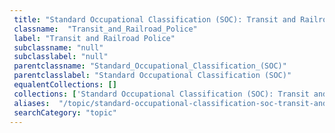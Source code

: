 ```yaml
--- 
 title: "Standard Occupational Classification (SOC): Transit and Railroad Police" 
 classname:  "Transit_and_Railroad_Police" 
 label: "Transit and Railroad Police" 
 subclassname: "null" 
 subclasslabel: "null" 
 parentclassname: "Standard_Occupational_Classification_(SOC)" 
 parentclasslabel: "Standard Occupational Classification (SOC)" 
 equalentCollections: [] 
 collections: ['Standard Occupational Classification (SOC): Transit and Railroad Police']
 aliases:  "/topic/standard-occupational-classification-soc-transit-and-railroad-police"  
 searchCategory: "topic" 
---
```

